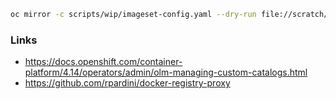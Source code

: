 
```sh
oc mirror -c scripts/wip/imageset-config.yaml --dry-run file://scratch/mirror_media
```

### Links

- https://docs.openshift.com/container-platform/4.14/operators/admin/olm-managing-custom-catalogs.html
- https://github.com/rpardini/docker-registry-proxy
